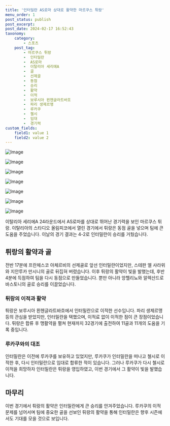 ```yaml
---
title: '인터밀란 AS로마 상대로 활약한 마르쿠스 튀랑'
menu_order: 1
post_status: publish
post_excerpt: 
post_date: 2024-02-17 16:52:43
taxonomy:
    category:
        - 스포츠
    post_tag:
        - 마르쿠스 튀랑
        -  인터밀란
        -  AS로마
        -  이탈리아 세리에A
        -  골
        -  선제골
        -  동점
        -  승리
        -  활약
        -  이적
        -  보루시아 묀헨글라트바흐
        -  파리 생제르맹
        -  루카쿠
        -  첼시
        -  임대
        -  경기력
custom_fields:
    field1: value 1
    field2: value 2
---
```


![Image](https://imgnews.pstatic.net/image/477/2024/02/11/0000473138_001_20240211153502036.jpg?type=w647)

![Image](https://imgnews.pstatic.net/image/477/2024/02/11/0000473138_002_20240211153502076.jpg?type=w647)

![Image](https://imgnews.pstatic.net/image/477/2024/02/11/0000473138_003_20240211153502119.jpg?type=w647)

![Image](https://imgnews.pstatic.net/image/477/2024/02/11/0000473138_004_20240211153502166.jpg?type=w647)

![Image](https://imgnews.pstatic.net/image/477/2024/02/11/0000473138_005_20240211153502212.jpg?type=w647)

![Image](https://imgnews.pstatic.net/image/477/2024/02/11/0000473138_006_20240211153502258.jpg?type=w647)

![Image](https://imgnews.pstatic.net/image/477/2024/02/11/0000473138_007_20240211153502300.jpg?type=w647)

이탈리아 세리에A 24라운드에서 AS로마를 상대로 뛰어난 경기력을 보인 마르쿠스 튀랑. 이탈리아의 스타디오 올림피코에서 열린 경기에서 튀랑은 동점 골을 넣으며 팀에 큰 도움을 주었습니다. 이날의 경기 결과는 4-2로 인터밀란이 승리를 거뒀습니다.
## 튀랑의 활약과 골
전반 17분에 프란체스코 아체르비의 선제골로 앞선 인터밀란이었지만, 스테판 엘 샤라위와 지안루카 만시니의 골로 뒤집혀 버렸습니다. 이후 튀랑의 활약이 빛을 발했는데, 후반 4분에 득점하여 팀을 다시 동점으로 만들었습니다. 뿐만 아니라 앙헬리뇨와 알렉산드로 바스토니의 골로 승리를 이끌었습니다.
### 튀랑의 이적과 활약
튀랑은 보루시아 묀헨글라트바흐에서 인터밀란으로 이적한 선수입니다. 파리 생제르맹 등의 관심을 받았지만, 인터밀란을 택했으며, 이적료 없이 이적한 점이 큰 장점이었습니다. 튀랑은 합류 후 맹활약을 펼쳐 현재까지 32경기에 출전하여 11골과 11개의 도움을 기록 중입니다.
### 루카쿠와의 대조
인터밀란은 이전에 루카쿠를 보유하고 있었지만, 루카쿠가 인터밀란을 떠나고 첼시로 이적한 후, 다시 인터밀란으로 임대로 합류한 적이 있습니다. 그러나 루카쿠가 다시 첼시로 이적을 희망하자 인터밀란은 튀랑을 영입하였고, 이번 경기에서 그 활약이 빛을 발했습니다.
## 마무리
이번 경기에서 튀랑의 활약은 인터밀란에게 큰 승리를 안겨주었습니다. 루카쿠의 이적 문제를 넘어서며 팀에 중요한 골을 선보인 튀랑의 활약을 통해 인터밀란은 향후 시즌에서도 기대를 모을 것으로 보입니다.
